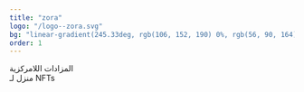 ```yaml
---
title: "zora"
logo: "/logo--zora.svg"
bg: "linear-gradient(245.33deg, rgb(106, 152, 190) 0%, rgb(56, 90, 164) 20.83%, rgb(53, 75, 107) 45.58%, rgb(71, 48, 36) 69.18%, rgb(42, 29, 20) 92.17%)"
order: 1
---
```

<p class="text-[1.4rem] text-center">
    المزادات اللامركزية
    <br />
    منزل لـ NFTs
</p>